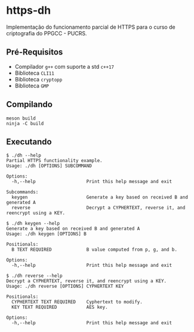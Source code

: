 # https-dh

Implementação do funcionamento parcial de HTTPS para o curso de criptografia do PPGCC - PUCRS.

## Pré-Requisitos

* Compilador `g++` com suporte a std `c++17`
* Biblioteca `CLI11`
* Biblioteca `cryptopp`
* Biblioteca `GMP`

## Compilando

```
meson build
ninja -C build
```
## Executando

```
$ ./dh --help
Partial HTTPS functionality example.
Usage: ./dh [OPTIONS] SUBCOMMAND

Options:
  -h,--help                   Print this help message and exit

Subcommands:
  keygen                      Generate a key based on received B and generated A
  reverse                     Decrypt a CYPHERTEXT, reverse it, and reencrypt using a KEY.
```

```
$ ./dh keygen --help
Generate a key based on received B and generated A
Usage: ./dh keygen [OPTIONS] B

Positionals:
  B TEXT REQUIRED             B value computed from p, g, and b.

Options:
  -h,--help                   Print this help message and exit
```

```
$ ./dh reverse --help
Decrypt a CYPHERTEXT, reverse it, and reencrypt using a KEY.
Usage: ./dh reverse [OPTIONS] CYPHERTEXT KEY

Positionals:
  CYPHERTEXT TEXT REQUIRED    Cyphertext to modify.
  KEY TEXT REQUIRED           AES key.

Options:
  -h,--help                   Print this help message and exit
```
